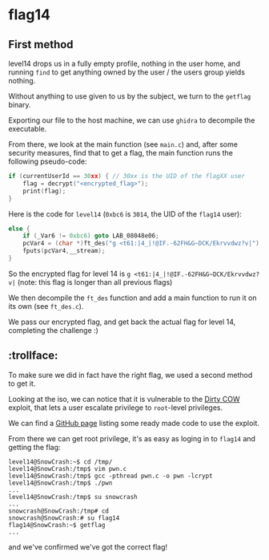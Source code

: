 # flag14

## First method

level14 drops us in a fully empty profile, nothing in the user home, and running `find` to get anything owned by the user / the users group yields nothing.

Without anything to use given to us by the subject, we turn to the `getflag` binary.

Exporting our file to the host machine, we can use `ghidra` to decompile the executable.

From there, we look at the main function (see `main.c`) and, after some security measures, find that to get a flag, the main function runs the following pseudo-code:
```c
if (currentUserId == 30xx) { // 30xx is the UID of the flagXX user
    flag = decrypt("<encrypted_flag>");
    print(flag);
}
```

Here is the code for `level14` (`0xbc6` is `3014`, the UID of the `flag14` user):
```c
else {
    if (_Var6 != 0xbc6) goto LAB_08048e06;
    pcVar4 = (char *)ft_des("g <t61:|4_|!@IF.-62FH&G~DCK/Ekrvvdwz?v|");
    fputs(pcVar4,__stream);
}
```

So the encrypted flag for level 14 is `g <t61:|4_|!@IF.-62FH&G~DCK/Ekrvvdwz?v|` (note: this flag is longer than all previous flags)

We then decompile the `ft_des` function and add a main function to run it on its own (see `ft_des.c`).

We pass our encrypted flag, and get back the actual flag for level 14, completing the challenge :)

## :trollface:

To make sure we did in fact have the right flag, we used a second method to get it.

Looking at the iso, we can notice that it is vulnerable to the [Dirty COW](https://en.wikipedia.org/wiki/Dirty_COW) exploit, that lets a user escalate privilege to `root`-level privileges.

We can find a [GitHub page]((https://github.com/dirtycow/dirtycow.github.io/wiki/PoCs)) listing some ready made code to use the exploit.

From there we can get root privilege, it's as easy as loging in to `flag14` and getting the flag:

```
level14@SnowCrash:~$ cd /tmp/
level14@SnowCrash:/tmp$ vim pwn.c
level14@SnowCrash:/tmp$ gcc -pthread pwn.c -o pwn -lcrypt
level14@SnowCrash:/tmp$ ./pwn
...
level14@SnowCrash:/tmp$ su snowcrash
...
snowcrash@SnowCrash:/tmp# cd
snowcrash@SnowCrash:# su flag14
flag14@SnowCrash:~$ getflag
...
```
and we've confirmed we've got the correct flag!
